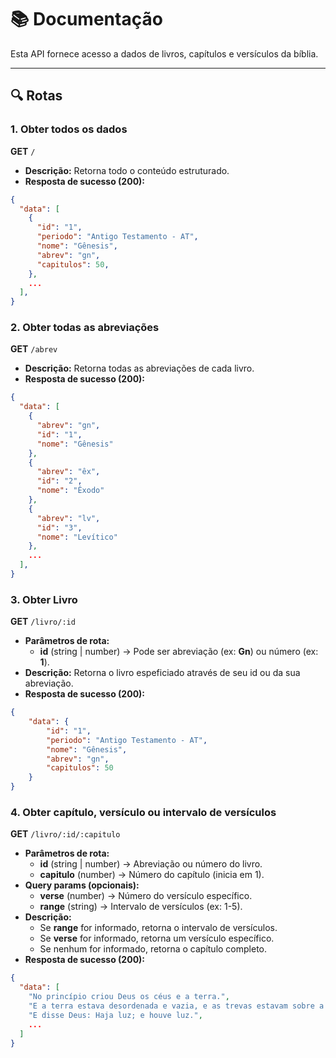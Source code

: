 # 📚 Documentação

Esta API fornece acesso a dados de livros, capítulos e versículos da bíblia.

---

## 🔍 Rotas

### 1. **Obter todos os dados**

**GET** `/`

-   **Descrição:** Retorna todo o conteúdo estruturado.
-   **Resposta de sucesso (200):**

```json
{
  "data": [
    {
      "id": "1",
      "periodo": "Antigo Testamento - AT",
      "nome": "Gênesis",
      "abrev": "gn",
      "capitulos": 50,
    },
    ...
  ],
}
```

### 2. **Obter todas as abreviações**

**GET** `/abrev`

-   **Descrição:** Retorna todas as abreviações de cada livro.
-   **Resposta de sucesso (200):**

```json
{
  "data": [
    {
      "abrev": "gn",
      "id": "1",
      "nome": "Gênesis"
    },
    {
      "abrev": "êx",
      "id": "2",
      "nome": "Êxodo"
    },
    {
      "abrev": "lv",
      "id": "3",
      "nome": "Levítico"
    },
    ...
  ],
}
```

### 3. **Obter Livro**

**GET** `/livro/:id`

-   **Parâmetros de rota:**
    -   **id** (string | number) → Pode ser abreviação (ex: **Gn**) ou número (ex: **1**).
-   **Descrição:** Retorna o livro espeficiado através de seu id ou da sua abreviação.
-   **Resposta de sucesso (200):**

```json
{
    "data": {
        "id": "1",
        "periodo": "Antigo Testamento - AT",
        "nome": "Gênesis",
        "abrev": "gn",
        "capitulos": 50
    }
}
```

### 4. **Obter capítulo, versículo ou intervalo de versículos**

**GET** `/livro/:id/:capitulo`

-   **Parâmetros de rota:**
    -   **id** (string | number) → Abreviação ou número do livro.
    -   **capitulo** (number) → Número do capítulo (inicia em 1).
-   **Query params (opcionais):**
    -   **verse** (number) → Número do versículo específico.
    -   **range** (string) → Intervalo de versículos (ex: 1-5).
-   **Descrição:**
    -   Se **range** for informado, retorna o intervalo de versículos.
    -   Se **verse** for informado, retorna um versículo específico.
    -   Se nenhum for informado, retorna o capítulo completo.
-   **Resposta de sucesso (200):**

```json
{
  "data": [
    "No princípio criou Deus os céus e a terra.",
    "E a terra estava desordenada e vazia, e as trevas estavam sobre a face do abismo, e o Espírito de Deus se movia sobre a face das águas.",
    "E disse Deus: Haja luz; e houve luz.",
    ...
  ]
}
```
